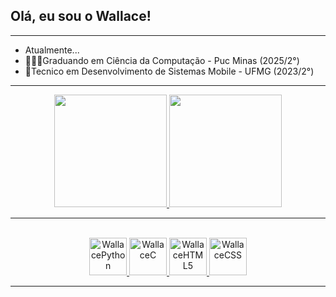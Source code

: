 ## Olá, eu sou o Wallace!
------------------------------------------------------------------
- Atualmente...
- 👨🏽‍💻Graduando em Ciência da Computação - Puc Minas (2025/2°)
- 📱Tecnico em Desenvolvimento de Sistemas Mobile - UFMG (2023/2°)
------------------------------------------------------------------
<div align="center">
  <a href="https://github.com/Olivwallace">
  <img height="180em" src="https://github-readme-stats.vercel.app/api?username=Olivwallace&show_icons=true&theme=dark&icon_color=00bffff&bg_color=90,10111e,00ffff&title_color=00bfff&include_all_commits=true&count_private=true"/>
  <img height="180em" src="https://github-readme-stats.vercel.app/api/top-langs/?username=Olivwallace&layout=compact&title_color=00bfff&langs_count=7&theme=dark&bg_color=90,10111e,00ffff"/>
</div>

------------------------------------------------------------------

<div align = "center" style="display: inline_block"><br>
  <img aling= "center" alt = "WallacePython" height="60" width="60" src="https://cdn.jsdelivr.net/gh/devicons/devicon/icons/python/python-plain.svg" />
  <img aling= "center" alt = "WallaceC" height="60" width="60" src="https://cdn.jsdelivr.net/gh/devicons/devicon/icons/c/c-plain.svg" />
  <img aling= "center" alt = "WallaceHTML5" height="60" width="60" src="https://cdn.jsdelivr.net/gh/devicons/devicon/icons/html5/html5-plain.svg" />
  <img aling= "center" alt = "WallaceCSS" height="60" width="60" src="https://cdn.jsdelivr.net/gh/devicons/devicon/icons/css3/css3-plain.svg" />
</div>

------------------------------------------------------------------

<!--
**Olivwallace/Olivwallace** is a ✨ _special_ ✨ repository because its `README.md` (this file) appears on your GitHub profile.

Here are some ideas to get you started:

- 🔭 I’m currently working on ...
- 🌱 I’m currently learning ...
- 👯 I’m looking to collaborate on ...
- 🤔 I’m looking for help with ...
- 💬 Ask me about ...
- 📫 How to reach me: ...
- 😄 Pronouns: ...
- ⚡ Fun fact: ...
-->
